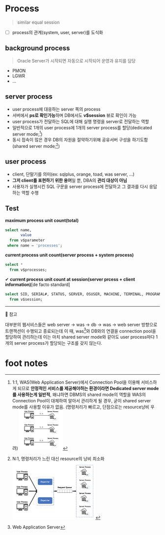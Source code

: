 # Process

> similar equal session

- [ ] process의 관계(system, user, server)를 도식화

## **background process**

> Oracle Server가 시작되면 자동으로 시작되어 운영과 유지를 담당

- PMON
- LGWR
- ...

## **server process**

- user process에 대응하는 server 쪽의 process
- 서버에서 **ps로 확인가능**하며 DB에서도 **v$session** 뷰로 확인이 가능
- user process가 전달하는 SQL에 대해 실행 명령을 server로 전달하는 역할
- 일반적으로 1개의 user process에 1개의 server process를 할당(dedicated server mode;[^dedicated server mode])
- 동시 접속이 많은 경우 DB의 자원을 절약하기위해 공유서버 구성을 하기도함(shared server mode;[^shared server mode])

## **user process**

- client, 단말기를 의미(ex: sqlplus, orange, toad, was server, ...)
- **그저 client를 표현하기 위한 용어**일 뿐, DBA의 **관리 대상이 아님**
- 사용자가 실행시킨 SQL 구문을 server process에 전달하고 그 결과를 다시 응답하는 역할 수행

## **Test**

**maximum process unit count(total)**

```sql
select name,
       value
  from v$parameter
 where name = 'processes';
```

**current process unit count(server process + system process)**

```sql
select *
  from v$processes;
```

✔ **current process unit count at session(server prcess + client information)**[de facto standard]

```sql
select SID, SERIAL#, STATUS, SERVER, OSUSER, MACHINE, TERMINAL, PROGRAM
  from v$session;
```

---

💊 참고

대부분의 웹서비스들은 web server -> was -> db -> was -> web server 방향으로 트랜잭션이 수행되고 종료되는데
이 때, was[^was]와 DB와의 연결을 connection pool을 할당하여 관리하는데
이는 마치 shared server mode와 같아도 user process마다 1개의 server process가 할당되는 구조를 갖지 않는다.

# foot notes

[^was]: Web Application Server
[^Dedicated Server mode]: 1:1, WAS(Web Application Server)에서 Connection Pool을 이용해 서비스하게 되므로 **안정적인 서비스를 제공해야하는 환경이라면 Dedicated server mode를 사용하는게  일반적**, 왜냐하면 DBMS의 shared mode의 역할을 WAS의 Connection Pool이 대체하여 알아서 관리하게 될 경우,  굳이 shared server mode를 사용할 이유가 없음. (명령처리가 빠르고, 단점으로는 resource낭비 우려)                                                                                                      <img src="./assets/image-20230705104542361.png" alt="image-20230705104542361" style="zoom: 50%;" /> 
[^Shared Server mode]: N:1, 명령처리가 느린 대신 resource의 낭비 최소화<img src="./assets/image-20230705104552949.png" alt="image-20230705104552949" style="zoom: 50%;" />
